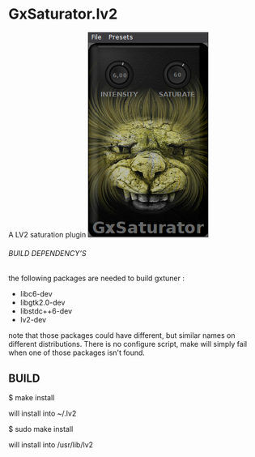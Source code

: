 # GxSaturator.lv2
A LV2 saturation plugin
![GxSaturator](https://github.com/brummer10/GxSaturator.lv2/raw/master/saturator.png)


###### BUILD DEPENDENCY’S 

the following packages are needed to build gxtuner :

- libc6-dev
- libgtk2.0-dev
- libstdc++6-dev
- lv2-dev

note that those packages could have different, but similar names 
on different distributions. There is no configure script, 
make will simply fail when one of those packages isn't found.

## BUILD 

$ make install

will install into ~/.lv2

$ sudo make install

will install into /usr/lib/lv2

